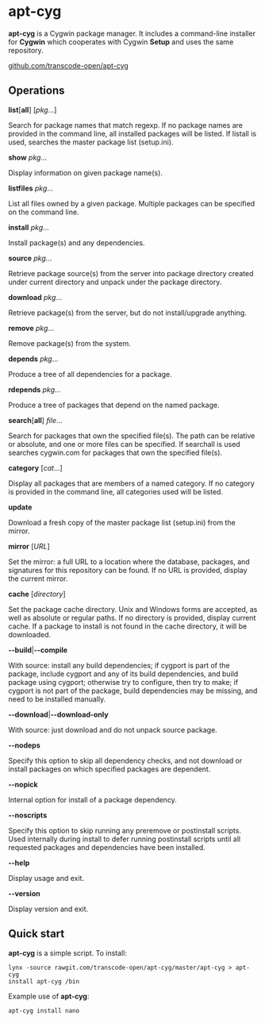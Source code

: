 apt-cyg
=======

**apt-cyg** is a Cygwin package manager.
It includes a command-line installer for **Cygwin** which 
cooperates with Cygwin **Setup** and uses the same repository.

[github.com/transcode-open/apt-cyg][1]

[1]:https://github.com/transcode-open/apt-cyg

Operations
----------

**list**[**all**] [_pkg_...]

  Search for package names that match regexp.  If no package names are
  provided in the command line, all installed packages will be listed.  If
  listall is used, searches the master package list (setup.ini).

**show** _pkg_...

  Display information on given package name(s).

**listfiles** _pkg_...

  List all files owned by a given package. Multiple packages can be specified
  on the command line.

**install** _pkg_...

  Install package(s) and any dependencies.

**source** _pkg_...

  Retrieve package source(s) from the server into package directory created
  under current directory and unpack under the package directory.

**download** _pkg_...

  Retrieve package(s) from the server, but do not install/upgrade anything.

**remove** _pkg_...

  Remove package(s) from the system.

**depends** _pkg_...

  Produce a tree of all dependencies for a package.

**rdepends** _pkg_...

  Produce a tree of packages that depend on the named package.

**search**[**all**] _file_...

  Search for packages that own the specified file(s).  The path can be
  relative or absolute, and one or more files can be specified.  If searchall
  is used searches cygwin.com for packages that own the specified file(s).

**category** [_cat_...]

  Display all packages that are members of a named category.  If no category
  is provided in the command line, all categories used will be listed.

**update**

  Download a fresh copy of the master package list (setup.ini) from the
  mirror.

**mirror** [_URL_]

  Set the mirror: a full URL to a location where the database, packages, and
  signatures for this repository can be found.  If no URL is provided,
  display the current mirror.

**cache** [_directory_]

  Set the package cache directory.  Unix and Windows forms are accepted, as
  well as absolute or regular paths.  If no directory is provided, display
  current cache.  If a package to install is not found in the cache
  directory, it will be downloaded.

  **--build**|**--compile**

  With source: install any build dependencies; if cygport is part of the
  package, include cygport and any of its build dependencies, and build
  package using cygport; otherwise try to configure, then try to make; if
  cygport is not part of the package, build dependencies may be missing, and
  need to be installed manually.

  **--download**|**--download-only**

  With source: just download and do not unpack source package.

  **--nodeps**

  Specify this option to skip all dependency checks, and not download or
  install packages on which specified packages are dependent.

  **--nopick**

  Internal option for install of a package dependency.

  **--noscripts**

  Specify this option to skip running any preremove or postinstall scripts.
  Used internally during install to defer running postinstall scripts until
  all requested packages and dependencies have been installed.

**--help**

  Display usage and exit.

**--version**

  Display version and exit.

Quick start
-----------

**apt-cyg** is a simple script. To install:

    lynx -source rawgit.com/transcode-open/apt-cyg/master/apt-cyg > apt-cyg
    install apt-cyg /bin

Example use of **apt-cyg**:

    apt-cyg install nano

